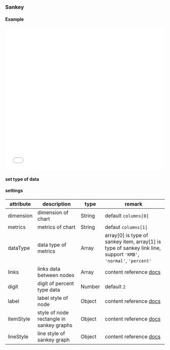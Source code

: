 ### Sankey

#### Example

<iframe width="100%" height="450" src="//jsfiddle.net/vue_echarts/5cLhkv9a/2/embedded/result,html,js/?bodyColor=fff" allowfullscreen="allowfullscreen" frameborder="0"></iframe>

#### set type of data

<vuep template="#set-data-type"></vuep>

<script v-pre type="text/x-template" id="set-data-type">
<template>
  <ve-sankey :data="chartData" :settings="chartSettings"></ve-sankey>
</template>

<script>
  module.exports = {
    created: function () {
      this.chartData = {
        columns: ['page', 'pv'],
        rows: [
          { 'page': 'front', 'pv': 100000 },
          { 'page': 'list-a', 'pv': 20000 },
          { 'page': 'list-b', 'pv': 80000 },
          { 'page': 'content-a-1', 'pv': 10000 },
          { 'page': 'content-a-2', 'pv': 10000 },
          { 'page': 'content-b-1', 'pv': 60000 },
          { 'page': 'content-b-2', 'pv': 20000 }
        ]
      }
      this.chartSettings = {
        links: [
          { source: 'front', target: 'list-a', value: 0.5 },
          { source: 'front', target: 'list-b', value: 0.5 },
          { source: 'list-a', target: 'content-a-1', value: 0.1 },
          { source: 'list-a', target: 'content-a-2', value: 0.4 },
          { source: 'list-b', target: 'content-b-1', value: 0.2 },
          { source: 'list-b', target: 'content-b-2', value: 0.3 }
        ],
        dataType: ['KMB', 'percent']
      }
    }
  }
</script>
</script>



#### settings

| attribute | description | type | remark |
| --- | --- | --- | --- |
| dimension | dimension of chart | String | default `columns[0]` |
| metrics | metrics of chart | String | defaut `columns[1]` |
| dataType | data type of metrics | Array | array[0] is type of sankey item, array[1] is type of sankey link line, support `'KMB'`, `'normal'`, `'percent'` |
| links | links data between nodes | Array | content reference [docs](http://ecomfe.github.io/echarts-doc/public/en/option.html#series-sankey.links) |
| digit | digit of percent type data | Number | default `2` |
| label | label style of node | Object | content reference [docs](http://ecomfe.github.io/echarts-doc/public/en/option.html#series-sankey.label) |
| itemStyle | style of node rectangle in sankey graphs | Object | content reference [docs](http://ecomfe.github.io/echarts-doc/public/en/option.html#series-sankey.itemStyle) |
| lineStyle | line style of sankey graph | Object | content reference [docs](http://ecomfe.github.io/echarts-doc/public/en/option.html#series-sankey.lineStyle) |
